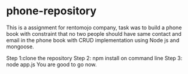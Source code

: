 # phone-repository
This is a assignment for rentomojo company, task was to build a phone book with constraint that no two people should have same
contact and email in the phone book with CRUD implementation using Node js and mongoose.

Step 1:clone the repository
Step 2: npm install on command line
Step 3: node app.js
You are good to go now.
